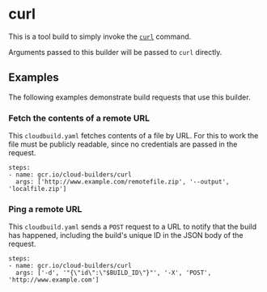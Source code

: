 # curl

This is a tool build to simply invoke the
[`curl`](https://www.gnu.org/software/curl/) command.

Arguments passed to this builder will be passed to `curl` directly.

## Examples

The following examples demonstrate build requests that use this builder.

### Fetch the contents of a remote URL

This `cloudbuild.yaml` fetches contents of a file by URL. For this to work the
file must be publicly readable, since no credentials are passed in the request.

```
steps:
- name: gcr.io/cloud-builders/curl
  args: ['http://www.example.com/remotefile.zip', '--output', 'localfile.zip']
```

### Ping a remote URL

This `cloudbuild.yaml` sends a `POST` request to a URL to notify that the build
has happened, including the build's unique ID in the JSON body of the request.

```
steps:
- name: gcr.io/cloud-builders/curl
  args: ['-d', '"{\"id\":\"$BUILD_ID\"}"', '-X', 'POST', 'http://www.example.com']
```
